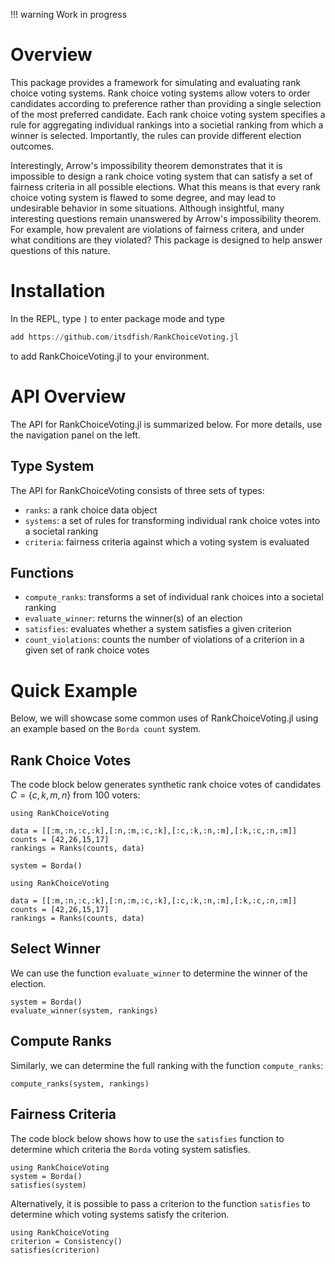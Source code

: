 !!! warning 
    Work in progress

# Overview

This package provides a framework for simulating and evaluating rank choice voting systems. Rank choice voting systems allow voters to order candidates according to preference rather than providing a single selection of the most preferred candidate. Each rank choice voting system specifies a rule for aggregating individual rankings into a societial ranking from which a winner is selected. Importantly, the rules can provide different election outcomes. 

Interestingly, Arrow's impossibility theorem demonstrates that it is impossible to design a rank choice voting system that can satisfy a set of fairness criteria in all possible elections. What this means is that every rank choice voting system is flawed to some degree, and may lead to undesirable behavior in some situations. Although insightful, many interesting questions remain unanswered by Arrow's impossibility theorem. For example, how prevalent are violations of fairness critera, and under what conditions are they violated? This package is designed to help answer questions of this nature.

# Installation

In the REPL, type `]` to enter package mode and type

```julia 
add https://github.com/itsdfish/RankChoiceVoting.jl
```
to add RankChoiceVoting.jl to your environment.

# API Overview

The API for RankChoiceVoting.jl is summarized below. For more details, use the navigation panel on the left.
## Type System

The API for RankChoiceVoting consists of three sets of types: 

- `ranks`: a rank choice data object
- `systems`: a set of rules for transforming individual rank choice votes into a societal ranking
- `criteria`: fairness criteria against which a voting system is evaluated 

## Functions

- `compute_ranks`: transforms a set of individual rank choices into a societal ranking
- `evaluate_winner`: returns the winner(s) of an election
- `satisfies`: evaluates whether a system satisfies a given criterion
- `count_violations`: counts the number of violations of a criterion in a given set of rank choice votes

# Quick Example
Below, we will showcase some common uses of RankChoiceVoting.jl using an example based on the `Borda count` system.

## Rank Choice Votes
The code block below generates synthetic rank choice votes of candidates $C = \{c,k,m,n\}$ from 100 voters:
```@setup index
using RankChoiceVoting

data = [[:m,:n,:c,:k],[:n,:m,:c,:k],[:c,:k,:n,:m],[:k,:c,:n,:m]]
counts = [42,26,15,17]
rankings = Ranks(counts, data)

system = Borda()
```

```@example index
using RankChoiceVoting

data = [[:m,:n,:c,:k],[:n,:m,:c,:k],[:c,:k,:n,:m],[:k,:c,:n,:m]]
counts = [42,26,15,17]
rankings = Ranks(counts, data)
```
## Select Winner
We can use the function `evaluate_winner` to determine the winner of the election.
```@example index
system = Borda()
evaluate_winner(system, rankings)
```
## Compute Ranks

Similarly, we can determine the full ranking with the function `compute_ranks`:

```@example index
compute_ranks(system, rankings)
```
## Fairness Criteria

The code block below shows how to use the `satisfies` function to determine which criteria the `Borda` voting system satisfies.
```@example 
using RankChoiceVoting
system = Borda()
satisfies(system)
```

Alternatively, it is possible to pass a criterion to the function `satisfies` to determine which voting systems satisfy the criterion.
```@example 
using RankChoiceVoting
criterion = Consistency()
satisfies(criterion)
```